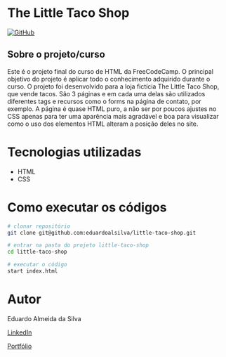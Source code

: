 # The Little Taco Shop

[![GitHub](https://img.shields.io/github/license/eduardoalsilva/7DaysOfCode-GitHub--Filmes-Populares)](https://github.com/eduardoalsilva/little-taco-shop/blob/main/LICENSE)

## Sobre o projeto/curso

Este é o projeto final do curso de HTML da FreeCodeCamp. O principal objetivo do projeto é aplicar todo o conhecimento adquirido durante o curso. 
O projeto foi desenvolvido para a loja fictícia The Little Taco Shop, que vende tacos. São 3 páginas e em cada uma delas são utilizados diferentes tags e recursos como o forms na página de contato, por exemplo. A página é quase HTML puro, a não ser por poucos ajustes no CSS apenas para ter uma aparência mais agradável e boa para visualizar como o uso dos elementos HTML alteram a posição deles no site.


# Tecnologias utilizadas

- HTML
- CSS


# Como executar os códigos

```bash
# clonar repositório
git clone git@github.com:eduardoalsilva/little-taco-shop.git

# entrar na pasta do projeto little-taco-shop
cd little-taco-shop

# executar o código
start index.html
```

# Autor

Eduardo Almeida da Silva

[LinkedIn](https://www.linkedin.com/in/eduardo-almeida-da-silva-dev/)

[Portfólio](https://eduardoalsilva.github.io/)

